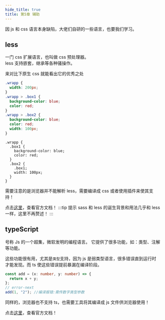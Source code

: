 ```yaml
---
hide_title: true
title: 第5章 辅助
---
```


因 js 和 css 语言本身缺陷，大佬们自研的一些语言，也要我们学习。

## less

一门 css 扩展语言，也叫做 css 预处理器。  
less 支持嵌套，继承等各种骚操作。

来对比下原生 css 就能看出它的优秀之处

```css title="style.css"
.wrapp {
  width: 200px;
}
.wrapp > .box1 {
  background-color: blue;
  color: red;
}
.wrapp > .box2 {
  background-color: blue;
  color: red;
  width: 100px;
}
```

```less title="style.less"
.wrapp {
  .box1 {
    background-color: blue;
    color: red;
  }
  .box2 {
    .box1;
    width: 100px;
  }
}
```

需要注意的是浏览器并不能解析 less，需要编译成 css 或者使用插件来使其支持！

点击[这里](https://less.bootcss.com)，查看官方文档！
:::tip 提示
sass 和 less 的诞生背景和用法几乎和 less 一样，这里不再赘述！
:::

## typeScript

号称 Js 的一个超集，微软发明的编程语言。
它提供了很多功能，如：类型、注解等功能。

这些功能很有用，尤其是`类型`支持，因为 js 是弱类型语言，很多错误直到运行时才能发现。而 ts 使这些错误提前暴漏在编译阶段。

```ts title="index.ts"
const add = (x: number, y: number) => {
  return x + y;
};
// error-next
add(1, "2"); //编译报错:需传数字类型参数
```

同样的，浏览器也不支持 ts，也需要工具将其编译成 js 文件供浏览器使用！

点击[这里](https://www.tslang.cn)，查看官方文档！
